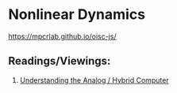 # Nonlinear Dynamics

https://mpcrlab.github.io/oisc-js/

## Readings/Viewings:
1) [Understanding the Analog / Hybrid Computer](https://www.youtube.com/watch?v=Ys7v7lnLgbM)


